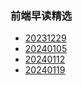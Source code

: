### 前端早读精选
- [20231229](./weekly/202312/0x20231229.md)
- [20240105](./weekly/202401/0x20240105.md)
- [20240112](./weekly/202401/0x20240112.md)
- [20240119](./weekly/202401/0x20240119.md)
